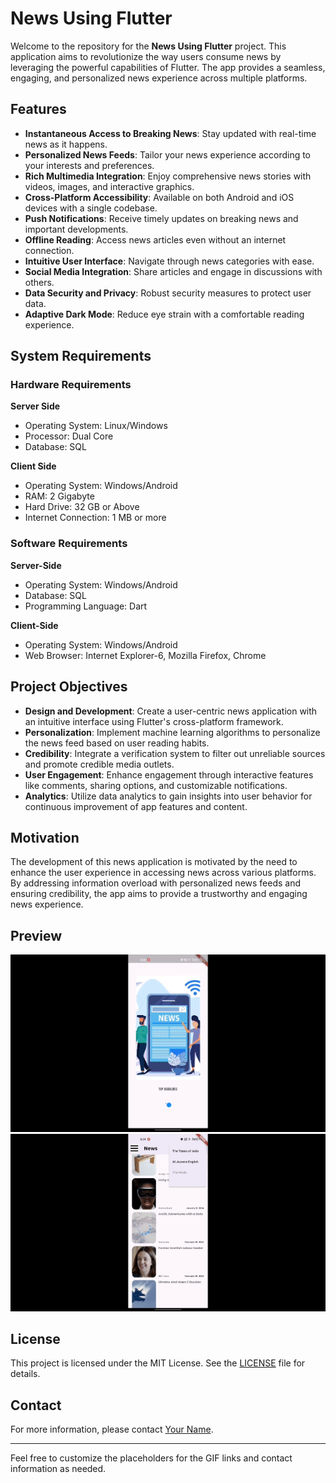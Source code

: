 # News Using Flutter

Welcome to the repository for the **News Using Flutter** project. This application aims to revolutionize the way users consume news by leveraging the powerful capabilities of Flutter. The app provides a seamless, engaging, and personalized news experience across multiple platforms.

## Features

- **Instantaneous Access to Breaking News**: Stay updated with real-time news as it happens.
- **Personalized News Feeds**: Tailor your news experience according to your interests and preferences.
- **Rich Multimedia Integration**: Enjoy comprehensive news stories with videos, images, and interactive graphics.
- **Cross-Platform Accessibility**: Available on both Android and iOS devices with a single codebase.
- **Push Notifications**: Receive timely updates on breaking news and important developments.
- **Offline Reading**: Access news articles even without an internet connection.
- **Intuitive User Interface**: Navigate through news categories with ease.
- **Social Media Integration**: Share articles and engage in discussions with others.
- **Data Security and Privacy**: Robust security measures to protect user data.
- **Adaptive Dark Mode**: Reduce eye strain with a comfortable reading experience.

## System Requirements

### Hardware Requirements
**Server Side**
- Operating System: Linux/Windows
- Processor: Dual Core
- Database: SQL

**Client Side**
- Operating System: Windows/Android
- RAM: 2 Gigabyte
- Hard Drive: 32 GB or Above
- Internet Connection: 1 MB or more

### Software Requirements
**Server-Side**
- Operating System: Windows/Android
- Database: SQL
- Programming Language: Dart

**Client-Side**
- Operating System: Windows/Android
- Web Browser: Internet Explorer-6, Mozilla Firefox, Chrome

## Project Objectives

- **Design and Development**: Create a user-centric news application with an intuitive interface using Flutter's cross-platform framework.
- **Personalization**: Implement machine learning algorithms to personalize the news feed based on user reading habits.
- **Credibility**: Integrate a verification system to filter out unreliable sources and promote credible media outlets.
- **User Engagement**: Enhance engagement through interactive features like comments, sharing options, and customizable notifications.
- **Analytics**: Utilize data analytics to gain insights into user behavior for continuous improvement of app features and content.

## Motivation

The development of this news application is motivated by the need to enhance the user experience in accessing news across various platforms. By addressing information overload with personalized news feeds and ensuring credibility, the app aims to provide a trustworthy and engaging news experience.

## Preview

![App Preview 1](News-app-using-flutter-main/output.gif)
![App Preview 2](News-app-using-flutter-main/output1.gif)

## License

This project is licensed under the MIT License. See the [LICENSE](LICENSE) file for details.

## Contact

For more information, please contact [Your Name](mailto:your.email@example.com).

---

Feel free to customize the placeholders for the GIF links and contact information as needed.
